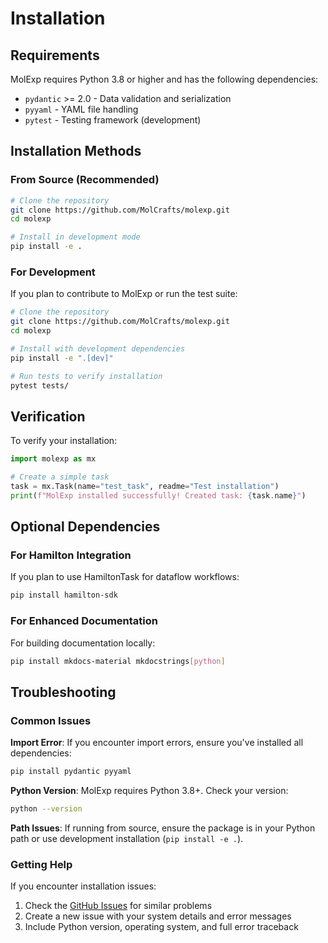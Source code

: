 # Installation

## Requirements

MolExp requires Python 3.8 or higher and has the following dependencies:

- `pydantic` >= 2.0 - Data validation and serialization
- `pyyaml` - YAML file handling
- `pytest` - Testing framework (development)

## Installation Methods

### From Source (Recommended)

```bash
# Clone the repository
git clone https://github.com/MolCrafts/molexp.git
cd molexp

# Install in development mode
pip install -e .
```

### For Development

If you plan to contribute to MolExp or run the test suite:

```bash
# Clone the repository
git clone https://github.com/MolCrafts/molexp.git
cd molexp

# Install with development dependencies
pip install -e ".[dev]"

# Run tests to verify installation
pytest tests/
```

## Verification

To verify your installation:

```python
import molexp as mx

# Create a simple task
task = mx.Task(name="test_task", readme="Test installation")
print(f"MolExp installed successfully! Created task: {task.name}")
```

## Optional Dependencies

### For Hamilton Integration

If you plan to use HamiltonTask for dataflow workflows:

```bash
pip install hamilton-sdk
```

### For Enhanced Documentation

For building documentation locally:

```bash
pip install mkdocs-material mkdocstrings[python]
```

## Troubleshooting

### Common Issues

**Import Error**: If you encounter import errors, ensure you've installed all dependencies:
```bash
pip install pydantic pyyaml
```

**Python Version**: MolExp requires Python 3.8+. Check your version:
```bash
python --version
```

**Path Issues**: If running from source, ensure the package is in your Python path or use development installation (`pip install -e .`).

### Getting Help

If you encounter installation issues:

1. Check the [GitHub Issues](https://github.com/MolCrafts/molexp/issues) for similar problems
2. Create a new issue with your system details and error messages
3. Include Python version, operating system, and full error traceback
